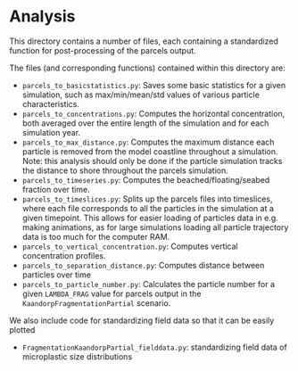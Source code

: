 # Analysis

This directory contains a number of files, each containing a standardized function for post-processing of the parcels
output.

The files (and corresponding functions) contained within this directory are:
- `parcels_to_basicstatistics.py`: Saves some basic statistics for a given simulation, such as max/min/mean/std values
of various particle characteristics.
- `parcels_to_concentrations.py`: Computes the horizontal concentration, both averaged over the entire length of the
simulation and for each simulation year.
- `parcels_to_max_distance.py`: Computes the maximum distance each particle is removed from the model coastline throughout
a simulation. Note: this analysis should only be done if the particle simulation tracks the distance to shore throughout
the parcels simulation.
- `parcels_to_timeseries.py`: Computes the beached/floating/seabed fraction over time.
- `parcels_to_timeslices.py`: Splits up the parcels files into timeslices, where each file corresponds to all the
particles in the simulation at a given timepoint. This allows for easier loading of particles data in e.g. making
animations, as for large simulations loading all particle trajectory data is too much for the computer RAM.
- `parcels_to_vertical_concentration.py`: Computes vertical concentration profiles.
- `parcels_to_separation_distance.py`: Computes distance between particles over time
- `parcels_to_particle_number.py`: Calculates the particle number for a given `LAMBDA_FRAG` value for parcels output
in the `KaandorpFragmentationPartial` scenario.

We also include code for standardizing field data so that it can be easily plotted
- `FragmentationKaandorpPartial_fielddata.py`: standardizing field data of microplastic size distributions
